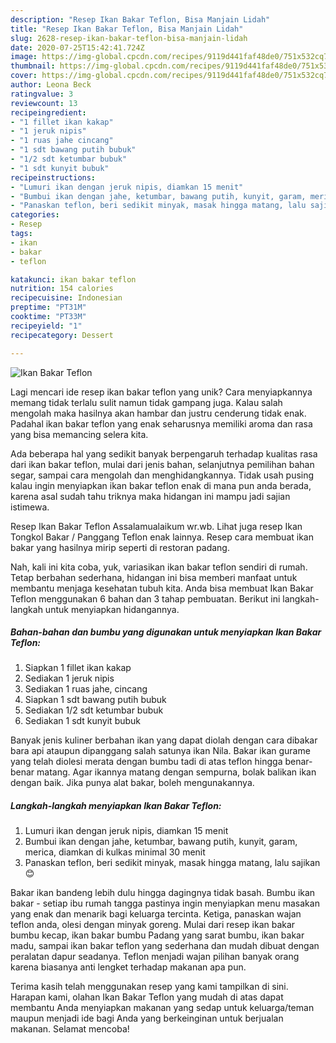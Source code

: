 ```yaml
---
description: "Resep Ikan Bakar Teflon, Bisa Manjain Lidah"
title: "Resep Ikan Bakar Teflon, Bisa Manjain Lidah"
slug: 2628-resep-ikan-bakar-teflon-bisa-manjain-lidah
date: 2020-07-25T15:42:41.724Z
image: https://img-global.cpcdn.com/recipes/9119d441faf48de0/751x532cq70/ikan-bakar-teflon-foto-resep-utama.jpg
thumbnail: https://img-global.cpcdn.com/recipes/9119d441faf48de0/751x532cq70/ikan-bakar-teflon-foto-resep-utama.jpg
cover: https://img-global.cpcdn.com/recipes/9119d441faf48de0/751x532cq70/ikan-bakar-teflon-foto-resep-utama.jpg
author: Leona Beck
ratingvalue: 3
reviewcount: 13
recipeingredient:
- "1 fillet ikan kakap"
- "1 jeruk nipis"
- "1 ruas jahe cincang"
- "1 sdt bawang putih bubuk"
- "1/2 sdt ketumbar bubuk"
- "1 sdt kunyit bubuk"
recipeinstructions:
- "Lumuri ikan dengan jeruk nipis, diamkan 15 menit"
- "Bumbui ikan dengan jahe, ketumbar, bawang putih, kunyit, garam, merica, diamkan di kulkas minimal 30 menit"
- "Panaskan teflon, beri sedikit minyak, masak hingga matang, lalu sajikan 😊"
categories:
- Resep
tags:
- ikan
- bakar
- teflon

katakunci: ikan bakar teflon 
nutrition: 154 calories
recipecuisine: Indonesian
preptime: "PT31M"
cooktime: "PT33M"
recipeyield: "1"
recipecategory: Dessert

---
```



![Ikan Bakar Teflon](https://img-global.cpcdn.com/recipes/9119d441faf48de0/751x532cq70/ikan-bakar-teflon-foto-resep-utama.jpg)

Lagi mencari ide resep ikan bakar teflon yang unik? Cara menyiapkannya memang tidak terlalu sulit namun tidak gampang juga. Kalau salah mengolah maka hasilnya akan hambar dan justru cenderung tidak enak. Padahal ikan bakar teflon yang enak seharusnya memiliki aroma dan rasa yang bisa memancing selera kita.

Ada beberapa hal yang sedikit banyak berpengaruh terhadap kualitas rasa dari ikan bakar teflon, mulai dari jenis bahan, selanjutnya pemilihan bahan segar, sampai cara mengolah dan menghidangkannya. Tidak usah pusing kalau ingin menyiapkan ikan bakar teflon enak di mana pun anda berada, karena asal sudah tahu triknya maka hidangan ini mampu jadi sajian istimewa.

Resep Ikan Bakar Teflon Assalamualaikum wr.wb. Lihat juga resep Ikan Tongkol Bakar / Panggang Teflon enak lainnya. Resep cara membuat ikan bakar yang hasilnya mirip seperti di restoran padang.


Nah, kali ini kita coba, yuk, variasikan ikan bakar teflon sendiri di rumah. Tetap berbahan sederhana, hidangan ini bisa memberi manfaat untuk membantu menjaga kesehatan tubuh kita. Anda bisa membuat Ikan Bakar Teflon menggunakan 6 bahan dan 3 tahap pembuatan. Berikut ini langkah-langkah untuk menyiapkan hidangannya.

<!--inarticleads1-->

##### Bahan-bahan dan bumbu yang digunakan untuk menyiapkan Ikan Bakar Teflon:

1. Siapkan 1 fillet ikan kakap
1. Sediakan 1 jeruk nipis
1. Sediakan 1 ruas jahe, cincang
1. Siapkan 1 sdt bawang putih bubuk
1. Sediakan 1/2 sdt ketumbar bubuk
1. Sediakan 1 sdt kunyit bubuk


Banyak jenis kuliner berbahan ikan yang dapat diolah dengan cara dibakar bara api ataupun dipanggang salah satunya ikan Nila. Bakar ikan gurame yang telah diolesi merata dengan bumbu tadi di atas teflon hingga benar-benar matang. Agar ikannya matang dengan sempurna, bolak balikan ikan dengan baik. Jika punya alat bakar, boleh mengunakannya. 

<!--inarticleads2-->

##### Langkah-langkah menyiapkan Ikan Bakar Teflon:

1. Lumuri ikan dengan jeruk nipis, diamkan 15 menit
1. Bumbui ikan dengan jahe, ketumbar, bawang putih, kunyit, garam, merica, diamkan di kulkas minimal 30 menit
1. Panaskan teflon, beri sedikit minyak, masak hingga matang, lalu sajikan 😊


Bakar ikan bandeng lebih dulu hingga dagingnya tidak basah. Bumbu ikan bakar - setiap ibu rumah tangga pastinya ingin menyiapkan menu masakan yang enak dan menarik bagi keluarga tercinta. Ketiga, panaskan wajan teflon anda, olesi dengan minyak goreng. Mulai dari resep ikan bakar bumbu kecap, ikan bakar bumbu Padang yang sarat bumbu, ikan bakar madu, sampai ikan bakar teflon yang sederhana dan mudah dibuat dengan peralatan dapur seadanya. Teflon menjadi wajan pilihan banyak orang karena biasanya anti lengket terhadap makanan apa pun. 

Terima kasih telah menggunakan resep yang kami tampilkan di sini. Harapan kami, olahan Ikan Bakar Teflon yang mudah di atas dapat membantu Anda menyiapkan makanan yang sedap untuk keluarga/teman maupun menjadi ide bagi Anda yang berkeinginan untuk berjualan makanan. Selamat mencoba!

